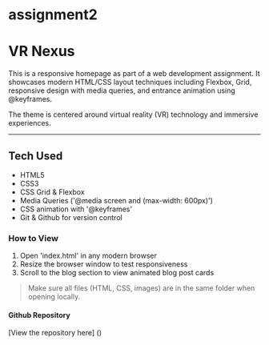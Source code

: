 # assignment2

# VR Nexus 
This is a responsive homepage as part of a web development assignment. It showcases modern HTML/CSS layout techniques including Flexbox, Grid, responsive design with media queries, and entrance animation using @keyframes.

The theme is centered around virtual reality (VR) technology and immersive experiences.

---

## Tech Used
- HTML5
- CSS3
- CSS Grid & Flexbox
- Media Queries ('@media screen and (max-width: 600px)')
- CSS animation with '@keyframes'
- Git & Github for version control

### How to View 

1. Open 'index.html' in any modern browser
2. Resize the browser window to test responsiveness
3. Scroll to the blog section to view animated blog post cards

> Make sure all files (HTML, CSS, images) are in the same folder when opening locally.

#### Github Repository

[View the repository here] ()